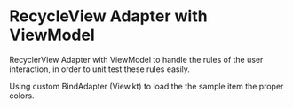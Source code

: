 # RecycleView Adapter with ViewModel

RecyclerView Adapter with ViewModel to handle the rules of the user interaction, in order to unit test these rules easily.

Using custom BindAdapter (View.kt) to load the the sample item the proper colors.
